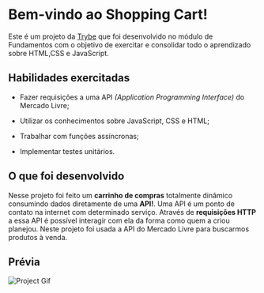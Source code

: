 # Bem-vindo ao Shopping Cart!

Este é um projeto da [Trybe](https://www.betrybe.com/) que foi desenvolvido no módulo de Fundamentos com o objetivo de exercitar e consolidar todo o aprendizado sobre HTML,CSS e JavaScript.


## Habilidades exercitadas

  * Fazer requisições a uma API *(Application Programming Interface)* do Mercado Livre;

  * Utilizar os conhecimentos sobre JavaScript, CSS e HTML;

  * Trabalhar com funções assíncronas;
  
  * Implementar testes unitários.


## O que foi desenvolvido

Nesse projeto foi feito um **carrinho de compras** totalmente dinâmico consumindo dados diretamente de uma **API!**. 
Uma API é um ponto de contato na internet com determinado serviço. Através de **requisições HTTP** a essa API é possível interagir com ela da forma como quem a criou planejou. 
Neste projeto foi usada a API do Mercado Livre para buscarmos produtos à venda.


## Prévia

![Project Gif](./Shopping-Cart.gif)

